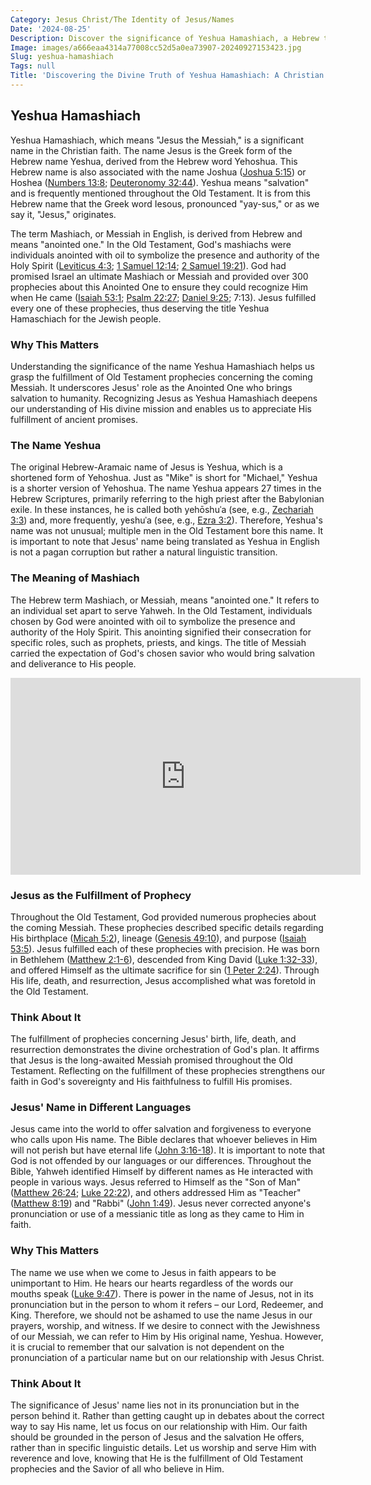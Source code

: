 ```yaml
---
Category: Jesus Christ/The Identity of Jesus/Names
Date: '2024-08-25'
Description: Discover the significance of Yeshua Hamashiach, a Hebrew term for Jesus the Messiah, in Christian theology and faith. Explore the deep spiritual meaning behind this title.
Image: images/a666eaa4314a77008cc52d5a0ea73907-20240927153423.jpg
Slug: yeshua-hamashiach
Tags: null
Title: 'Discovering the Divine Truth of Yeshua Hamashiach: A Christian Revelation'
---
```


## Yeshua Hamashiach

Yeshua Hamashiach, which means "Jesus the Messiah," is a significant name in the Christian faith. The name Jesus is the Greek form of the Hebrew name Yeshua, derived from the Hebrew word Yehoshua. This Hebrew name is also associated with the name Joshua ([Joshua 5:15](https://www.bibleref.com/Joshua/5/Joshua-5-15.html)) or Hoshea ([Numbers 13:8](https://www.bibleref.com/Numbers/13/Numbers-13-8.html); [Deuteronomy 32:44](https://www.bibleref.com/Deuteronomy/32/Deuteronomy-32-44.html)). Yeshua means "salvation" and is frequently mentioned throughout the Old Testament. It is from this Hebrew name that the Greek word Iesous, pronounced "yay-sus," or as we say it, "Jesus," originates.

The term Mashiach, or Messiah in English, is derived from Hebrew and means "anointed one." In the Old Testament, God's mashiachs were individuals anointed with oil to symbolize the presence and authority of the Holy Spirit ([Leviticus 4:3](https://www.bibleref.com/Leviticus/4/Leviticus-4-3.html); [1 Samuel 12:14](https://www.bibleref.com/1-Samuel/12/1-Samuel-12-14.html); [2 Samuel 19:21](https://www.bibleref.com/2-Samuel/19/2-Samuel-19-21.html)). God had promised Israel an ultimate Mashiach or Messiah and provided over 300 prophecies about this Anointed One to ensure they could recognize Him when He came ([Isaiah 53:1](https://www.bibleref.com/Isaiah/53/Isaiah-53-1.html); [Psalm 22:27](https://www.bibleref.com/Psalm/22/Psalm-22-27.html); [Daniel 9:25](https://www.bibleref.com/Daniel/9/Daniel-9-25.html); 7:13). Jesus fulfilled every one of these prophecies, thus deserving the title Yeshua Hamaschiach for the Jewish people.

### Why This Matters

Understanding the significance of the name Yeshua Hamashiach helps us grasp the fulfillment of Old Testament prophecies concerning the coming Messiah. It underscores Jesus' role as the Anointed One who brings salvation to humanity. Recognizing Jesus as Yeshua Hamashiach deepens our understanding of His divine mission and enables us to appreciate His fulfillment of ancient promises.

### The Name Yeshua

The original Hebrew-Aramaic name of Jesus is Yeshua, which is a shortened form of Yehoshua. Just as "Mike" is short for "Michael," Yeshua is a shorter version of Yehoshua. The name Yeshua appears 27 times in the Hebrew Scriptures, primarily referring to the high priest after the Babylonian exile. In these instances, he is called both yehōshuˈa (see, e.g., [Zechariah 3:3](https://www.bibleref.com/Zechariah/3/Zechariah-3-3.html)) and, more frequently, yeshuˈa (see, e.g., [Ezra 3:2](https://www.bibleref.com/Ezra/3/Ezra-3-2.html)). Therefore, Yeshua's name was not unusual; multiple men in the Old Testament bore this name. It is important to note that Jesus' name being translated as Yeshua in English is not a pagan corruption but rather a natural linguistic transition.

### The Meaning of Mashiach

The Hebrew term Mashiach, or Messiah, means "anointed one." It refers to an individual set apart to serve Yahweh. In the Old Testament, individuals chosen by God were anointed with oil to symbolize the presence and authority of the Holy Spirit. This anointing signified their consecration for specific roles, such as prophets, priests, and kings. The title of Messiah carried the expectation of God's chosen savior who would bring salvation and deliverance to His people.


<iframe width="560" height="315" src="https://www.youtube.com/embed/DiA54Lh7jyw" frameborder="0" allow="autoplay; encrypted-media" allowfullscreen></iframe>


### Jesus as the Fulfillment of Prophecy

Throughout the Old Testament, God provided numerous prophecies about the coming Messiah. These prophecies described specific details regarding His birthplace ([Micah 5:2](https://www.bibleref.com/Micah/5/Micah-5-2.html)), lineage ([Genesis 49:10](https://www.bibleref.com/Genesis/49/Genesis-49-10.html)), and purpose ([Isaiah 53:5](https://www.bibleref.com/Isaiah/53/Isaiah-53-5.html)). Jesus fulfilled each of these prophecies with precision. He was born in Bethlehem ([Matthew 2:1-6](https://www.bibleref.com/Matthew/2/Matthew-2-1.html)), descended from King David ([Luke 1:32-33](https://www.bibleref.com/Luke/1/Luke-1-32.html)), and offered Himself as the ultimate sacrifice for sin ([1 Peter 2:24](https://www.bibleref.com/1-Peter/2/1-Peter-2-24.html)). Through His life, death, and resurrection, Jesus accomplished what was foretold in the Old Testament.

### Think About It

The fulfillment of prophecies concerning Jesus' birth, life, death, and resurrection demonstrates the divine orchestration of God's plan. It affirms that Jesus is the long-awaited Messiah promised throughout the Old Testament. Reflecting on the fulfillment of these prophecies strengthens our faith in God's sovereignty and His faithfulness to fulfill His promises.

### Jesus' Name in Different Languages

Jesus came into the world to offer salvation and forgiveness to everyone who calls upon His name. The Bible declares that whoever believes in Him will not perish but have eternal life ([John 3:16-18](https://www.bibleref.com/John/3/John-3-16.html)). It is important to note that God is not offended by our languages or our differences. Throughout the Bible, Yahweh identified Himself by different names as He interacted with people in various ways. Jesus referred to Himself as the "Son of Man" ([Matthew 26:24](https://www.bibleref.com/Matthew/26/Matthew-26-24.html); [Luke 22:22](https://www.bibleref.com/Luke/22/Luke-22-22.html)), and others addressed Him as "Teacher" ([Matthew 8:19](https://www.bibleref.com/Matthew/8/Matthew-8-19.html)) and "Rabbi" ([John 1:49](https://www.bibleref.com/John/1/John-1-49.html)). Jesus never corrected anyone's pronunciation or use of a messianic title as long as they came to Him in faith.

### Why This Matters

The name we use when we come to Jesus in faith appears to be unimportant to Him. He hears our hearts regardless of the words our mouths speak ([Luke 9:47](https://www.bibleref.com/Luke/9/Luke-9-47.html)). There is power in the name of Jesus, not in its pronunciation but in the person to whom it refers – our Lord, Redeemer, and King. Therefore, we should not be ashamed to use the name Jesus in our prayers, worship, and witness. If we desire to connect with the Jewishness of our Messiah, we can refer to Him by His original name, Yeshua. However, it is crucial to remember that our salvation is not dependent on the pronunciation of a particular name but on our relationship with Jesus Christ.

### Think About It

The significance of Jesus' name lies not in its pronunciation but in the person behind it. Rather than getting caught up in debates about the correct way to say His name, let us focus on our relationship with Him. Our faith should be grounded in the person of Jesus and the salvation He offers, rather than in specific linguistic details. Let us worship and serve Him with reverence and love, knowing that He is the fulfillment of Old Testament prophecies and the Savior of all who believe in Him.